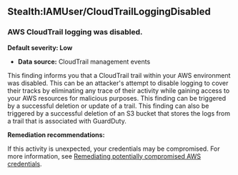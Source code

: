 

Stealth:IAMUser/CloudTrailLoggingDisabled
-----------------------------------------

### AWS CloudTrail logging was disabled.

**Default severity: Low**

* **Data source:** CloudTrail management events

This finding informs you that a CloudTrail trail within your AWS environment was disabled. This can be an attacker's attempt to disable logging to cover their tracks by eliminating any trace of their activity while gaining access to your AWS resources for malicious purposes. This finding can be triggered by a successful deletion or update of a trail. This finding can also be triggered by a successful deletion of an S3 bucket that stores the logs from a trail that is associated with GuardDuty.

**Remediation recommendations:**

If this activity is unexpected, your credentials may be compromised. For more information, see [Remediating potentially compromised AWS credentials](https://docs.aws.amazon.com/guardduty/latest/ug/compromised-creds.html).

